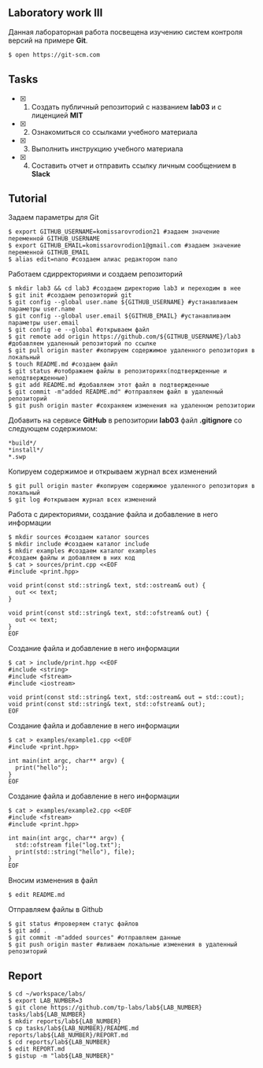 ## Laboratory work III

Данная лабораторная работа посвещена изучению систем контроля версий на примере **Git**.

```bash
$ open https://git-scm.com
```

## Tasks

- [x] 1. Создать публичный репозиторий с названием **lab03** и с лиценцией **MIT**
- [x] 2. Ознакомиться со ссылками учебного материала
- [x] 3. Выполнить инструкцию учебного материала
- [x] 4. Составить отчет и отправить ссылку личным сообщением в **Slack**

## Tutorial
Задаем параметры для Git
```ShellSession
$ export GITHUB_USERNAME=komissarovrodion21 #задаем значение переменной GITHUB_USERNAME
$ export GITHUB_EMAIL=komissarovrodion1@gmail.com #задаем значение переменной GITHUB_EMAIL
$ alias edit=nano #cоздаем алиас редактором nano
```
Работаем сдирректориями и создаем репозиторий
```ShellSession
$ mkdir lab3 && cd lab3 #cоздаем директорию lab3 и переходим в нее
$ git init #cоздаем репозиторий git
$ git config --global user.name ${GITHUB_USERNAME} #устанавливаем параметры user.name
$ git config --global user.email ${GITHUB_EMAIL} #устанавливаем параметры user.email
$ git config -e --global #открываем файл
$ git remote add origin https://github.com/${GITHUB_USERNAME}/lab3 #добавляем удаленный репозиторий по ссылке
$ git pull origin master #копируем содержимое удаленного репозитория в локальный
$ touch README.md #создаем файл
$ git status #отображаем файлы в репозиториях(подтвержденные и неподтвержденные)
$ git add README.md #добавляем этот файл в подтвержденные
$ git commit -m"added README.md" #отправляем файл в удаленный репозиторий 
$ git push origin master #сохраняем изменения на удаленном репозитории
```

Добавить на сервисе **GitHub** в репозитории **lab03** файл **.gitignore**
со следующем содержимом:

```ShellSession
*build*/
*install*/
*.swp
```
Копируем содержимое и открываем журнал всех изменений 
```ShellSession
$ git pull origin master #копируем содержимое удаленного репозитория в локальный
$ git log #открываем журнал всех изменений 
```
Работа с директориями, создание файла и добавление в него информации
```ShellSession
$ mkdir sources #cоздаем каталог sources
$ mkdir include #cоздаем каталог include
$ mkdir examples #cоздаем каталог examples
#создаем файлы и добавляем в них код
$ cat > sources/print.cpp <<EOF
#include <print.hpp>

void print(const std::string& text, std::ostream& out) {
  out << text;
}

void print(const std::string& text, std::ofstream& out) {
  out << text;
}
EOF
```
Создание файла и добавление в него информации
```ShellSession
$ cat > include/print.hpp <<EOF
#include <string>
#include <fstream>
#include <iostream>

void print(const std::string& text, std::ostream& out = std::cout);
void print(const std::string& text, std::ofstream& out);
EOF
```
Создание файла и добавление в него информации
```ShellSession
$ cat > examples/example1.cpp <<EOF
#include <print.hpp>

int main(int argc, char** argv) {
  print("hello");
}
EOF
```
Создание файла и добавление в него информации
```ShellSession
$ cat > examples/example2.cpp <<EOF
#include <fstream>
#include <print.hpp>

int main(int argc, char** argv) {
  std::ofstream file("log.txt");
  print(std::string("hello"), file);
}
EOF
```
Вносим изменения в файл
```ShellSession
$ edit README.md
```
Отправляем файлы в Github
```ShellSession
$ git status #проверяем статус файлов
$ git add . 
$ git commit -m"added sources" #отправляем данные 
$ git push origin master #вливаем локальные изменения в удаленный репозиторий
```

## Report

```ShellSession
$ cd ~/workspace/labs/
$ export LAB_NUMBER=3
$ git clone https://github.com/tp-labs/lab${LAB_NUMBER} tasks/lab${LAB_NUMBER}
$ mkdir reports/lab${LAB_NUMBER}
$ cp tasks/lab${LAB_NUMBER}/README.md reports/lab${LAB_NUMBER}/REPORT.md
$ cd reports/lab${LAB_NUMBER}
$ edit REPORT.md
$ gistup -m "lab${LAB_NUMBER}"
```
